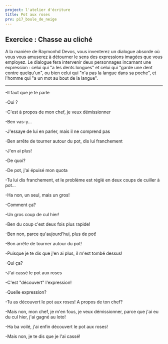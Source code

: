 ```yaml
---
project: l'atelier d'écriture
title: Pot aux roses
prv: p17_boule_de_neige
---
```

## Exercice : Chasse au cliché
A la manière de Raymonhd Devos, vous inventerez un dialogue absorde où vous vous amuserez à détourner le sens des expressions imagées que vous employez. Le dialogue fera intervenir deux personnages incarnant une expression : celui qui "a les dents longues" et celui qui "garde une dent contre quelqu'un", ou bien celui qui "n'a pas la langue dans sa poche", et l'homme qui "a un mot au bout de la langue".

---

-Il faut que je te parle

-Oui ?

-C'est à propos de mon chef, je veux démissionner

-Ben vas-y...

-J'essaye de lui en parler, mais il ne comprend pas

-Ben arrête de tourner autour du pot, dis lui franchement

-J'en ai plus!

-De quoi?

-De pot, j'ai épuisé mon quota

-Tu lui dis franchement, et le problème est réglé en deux coups de cuiller à pot...

-Ha non, un seul, mais un gros!

-Comment ça?

-Un gros coup de cul hier!

-Ben du coup c'est deux fois plus rapide!

-Ben non, parce qu'aujourd'hui, plus de pot!

-Bon arrête de tourner autour du pot!

-Puisque je te dis que j'en ai plus, il m'est tombé dessus!

-Qui ça?

-J'ai cassé le pot aux roses

-C'est "découvert" l'expression!

-Quelle expression?

-Tu as découvert le pot aux roses! A propos de ton chef?

-Mais non, mon chef, je m'en fous, je veux démissionner, parce que j'ai eu du cul hier, j'ai gagné au loto!

-Ha ba voilé, j'ai enfin découvert le pot aux roses!

-Mais non, je te dis que je l'ai cassé!
